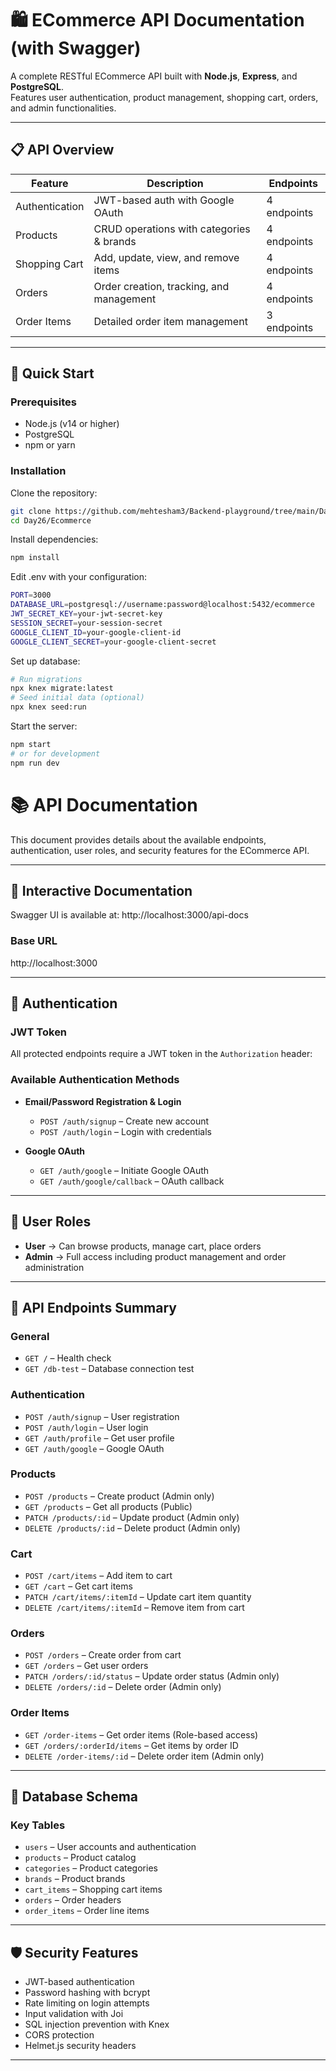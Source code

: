 # 🛍️ ECommerce API Documentation (with Swagger)

A complete RESTful ECommerce API built with **Node.js**, **Express**, and **PostgreSQL**.  
Features user authentication, product management, shopping cart, orders, and admin functionalities.

---

## 📋 API Overview

| Feature        | Description                              | Endpoints   |
| -------------- | ---------------------------------------- | ----------- |
| Authentication | JWT-based auth with Google OAuth         | 4 endpoints |
| Products       | CRUD operations with categories & brands | 4 endpoints |
| Shopping Cart  | Add, update, view, and remove items      | 4 endpoints |
| Orders         | Order creation, tracking, and management | 4 endpoints |
| Order Items    | Detailed order item management           | 3 endpoints |

---

## 🚀 Quick Start

### Prerequisites

- Node.js (v14 or higher)
- PostgreSQL
- npm or yarn

### Installation

Clone the repository:

```bash
git clone https://github.com/mehtesham3/Backend-playground/tree/main/Day26
cd Day26/Ecommerce
```

Install dependencies:

```bash
npm install
```

Edit .env with your configuration:

```bash
PORT=3000
DATABASE_URL=postgresql://username:password@localhost:5432/ecommerce
JWT_SECRET_KEY=your-jwt-secret-key
SESSION_SECRET=your-session-secret
GOOGLE_CLIENT_ID=your-google-client-id
GOOGLE_CLIENT_SECRET=your-google-client-secret
```

Set up database:

```bash
# Run migrations
npx knex migrate:latest
# Seed initial data (optional)
npx knex seed:run
```

Start the server:

```bash
npm start
# or for development
npm run dev
```

# 📚 API Documentation

This document provides details about the available endpoints, authentication, user roles, and security features for the ECommerce API.

---

## 📖 Interactive Documentation

Swagger UI is available at:
http://localhost:3000/api-docs

### Base URL

http://localhost:3000

---

## 🔐 Authentication

### JWT Token

All protected endpoints require a JWT token in the `Authorization` header:

### Available Authentication Methods

- **Email/Password Registration & Login**

  - `POST /auth/signup` – Create new account
  - `POST /auth/login` – Login with credentials

- **Google OAuth**
  - `GET /auth/google` – Initiate Google OAuth
  - `GET /auth/google/callback` – OAuth callback

---

## 👥 User Roles

- **User** → Can browse products, manage cart, place orders
- **Admin** → Full access including product management and order administration

---

## 🛒 API Endpoints Summary

### General

- `GET /` – Health check
- `GET /db-test` – Database connection test

### Authentication

- `POST /auth/signup` – User registration
- `POST /auth/login` – User login
- `GET /auth/profile` – Get user profile
- `GET /auth/google` – Google OAuth

### Products

- `POST /products` – Create product (Admin only)
- `GET /products` – Get all products (Public)
- `PATCH /products/:id` – Update product (Admin only)
- `DELETE /products/:id` – Delete product (Admin only)

### Cart

- `POST /cart/items` – Add item to cart
- `GET /cart` – Get cart items
- `PATCH /cart/items/:itemId` – Update cart item quantity
- `DELETE /cart/items/:itemId` – Remove item from cart

### Orders

- `POST /orders` – Create order from cart
- `GET /orders` – Get user orders
- `PATCH /orders/:id/status` – Update order status (Admin only)
- `DELETE /orders/:id` – Delete order (Admin only)

### Order Items

- `GET /order-items` – Get order items (Role-based access)
- `GET /orders/:orderId/items` – Get items by order ID
- `DELETE /order-items/:id` – Delete order item (Admin only)

---

## 🔧 Database Schema

### Key Tables

- `users` – User accounts and authentication
- `products` – Product catalog
- `categories` – Product categories
- `brands` – Product brands
- `cart_items` – Shopping cart items
- `orders` – Order headers
- `order_items` – Order line items

---

## 🛡️ Security Features

- JWT-based authentication
- Password hashing with bcrypt
- Rate limiting on login attempts
- Input validation with Joi
- SQL injection prevention with Knex
- CORS protection
- Helmet.js security headers

---
